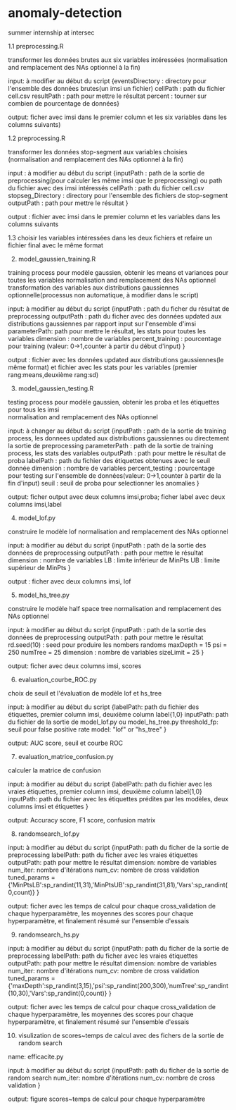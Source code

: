 # anomaly-detection
summer internship at intersec

1.1 preprocessing.R

transformer les données brutes aux six variables intéressées (normalisation and remplacement des NAs optionnel à la fin)

input: à modifier au début du script 
{eventsDirectory : directory pour l'ensemble des données brutes(un imsi un fichier)
 cellPath : path du fichier cell.csv
 resultPath : path pour mettre le résultat
 percent : tourner sur combien de pourcentage de données}

output: ficher avec imsi dans le premier column et les six variables dans les columns suivants)

1.2 preprocessing.R

transformer les données stop-segment aux variables choisies (normalisation and remplacement des NAs optionnel à la fin)

input : à modifier au début du script
{inputPath : path de la sortie de preprocessing(pour calculer les même imsi que le preprocessing) ou path du fichier avec des imsi intéressés
 cellPath : path du fichier cell.csv
 stopseg_Directory : directory pour l'ensemble des fichiers de stop-segment
 outputPath : path pour mettre le résultat
}

output : fichier avec imsi dans le premier column et les variables dans les columns suivants

1.3 choisir les variables intéressées dans les deux fichiers et refaire un fichier final avec le même format

2. model_gaussien_training.R

training process pour modèle gaussien, obtenir les means et variances pour toutes les variables
normalisation and remplacement des NAs optionnel 
transformation des variables aux distributions gaussiennes optionnelle(processus non automatique, à modifier dans le script)


input: à modifier au début du script
{inputPath : path du ficher du résultat de preprocessing 
 outputPath : path du ficher avec des données updated aux distributions gaussiennes par rapport input sur l'ensemble d'imsi
 parameterPath: path pour mettre le résultat, les stats pour toutes les variables
 dimension : nombre de variables
 percent_training : pourcentage pour training (valeur: 0->1,counter à partir du début d'input)
}

output : fichier avec les données updated aux distributions gaussiennes(le même format) et fichier avec les stats pour les variables (premier rang:means,deuxième rang:sd)

3. model_gaussien_testing.R

testing process pour modèle gaussien, obtenir les proba et les étiquettes pour tous les imsi  
normalisation and remplacement des NAs optionnel 

input: à changer au début du script
{inputPath : path de la sortie de training process, les donnees updated aux distributions gaussiennes ou directement la sortie de preprocessing
 parameterPath : path de la sortie de training process, les stats des variables
 outputPath : path pour mettre le résultat de proba
 labelPath : path du fichier des étiquettes obtenues avec le seuil donnée 
 dimension : nombre de variables
 percent_testing : pourcentage pour testing sur l'ensemble de données(valeur: 0->1,counter à partir de la fin d'input)
 seuil : seuil de proba pour selectionner les anomalies
}

output: ficher output avec deux columns imsi,proba; ficher label avec deux columns imsi,label

4. model_lof.py

construire le modèle lof
normalisation and remplacement des NAs optionnel

input: à modifier au début du script
{inputPath : path de la sortie des données de preprocessing
 outputPath : path pour mettre le résultat
 dimension :  nombre de variables
 LB : limite inférieur de MinPts
 UB : limite supérieur de MinPts
}

output :  ficher avec deux columns imsi, lof

5. model_hs_tree.py

construire le modèle half space tree
normalisation and remplacement des NAs optionnel

input: à modifier au début du script
{inputPath : path de la sortie des données de preprocessing
 outputPath : path pour mettre le résultat
 rd.seed(10) : seed pour produire les nombers randoms
 maxDepth = 15
 psi = 250
 numTree = 25
 dimension : nombre de variables
 sizeLimit = 25
}

output: ficher avec deux columns imsi, scores

6. evaluation_courbe_ROC.py 

choix de seuil et l'évaluation de modèle lof et hs_tree 

input: à modifier au début du script
{labelPath: path du fichier des étiquettes, premier column imsi, deuxième column label{1,0}
 inputPath: path du fichier de la sortie de model_lof.py ou model_hs_tree.py
 threshold_fp: seuil pour false positive rate
 model: "lof" or "hs_tree"
}

output: AUC score, seuil et courbe ROC

7. evaluation_matrice_confusion.py

calculer la matrice de confusion

input: à modifier au début du script
{labelPath: path du fichier avec les vraies étiquettes, premier column imsi, deuxième column label{1,0}
 inputPath: path du fichier avec les étiquettes prédites par les modèles, deux columns imsi et étiquettes
}

output: Accuracy score, F1 score, confusion matrix

8. randomsearch_lof.py

input: à modifier au début du script
{inputPath: path du ficher de la sortie de preprocessing
 labelPath: path du ficher avec les vraies étiquettes
 outputPath: path pour mettre le résultat
 dimension: nombre de variables
 num_iter: nombre d'itérations
 num_cv: nombre de cross validation
 tuned_params = {'MinPtsLB':sp_randint(11,31),'MinPtsUB':sp_randint(31,81),'Vars':sp_randint(0,count)}
}

output: ficher avec les temps de calcul pour chaque cross_validation de chaque hyperparamètre, les moyennes des scores pour chaque hyperparamètre, et finalement résumé sur l'ensemble d'essais

9. randomsearch_hs.py

input: à modifier au début du script
{inputPath: path du ficher de la sortie de preprocessing
 labelPath: path du ficher avec les vraies étiquettes
 outputPath: path pour mettre le résultat
 dimension: nombre de variables
 num_iter: nombre d'itérations
 num_cv: nombre de cross validation
 tuned_params = {'maxDepth':sp_randint(3,15),'psi':sp_randint(200,300),'numTree':sp_randint(10,30),'Vars':sp_randint(0,count)}
}

output: ficher avec les temps de calcul pour chaque cross_validation de chaque hyperparamètre, les moyennes des scores pour chaque hyperparamètre, et finalement résumé sur l'ensemble d'essais

10. visulization de scores~temps de calcul avec des fichers de la sortie de random search

name: efficacite.py

input: à modifier au début du script
{inputPath: path du ficher de la sortie de random search
 num_iter: nombre d'itérations
 num_cv: nombre de cross validation
}

output: figure scores~temps de calcul pour chaque hyperparamètre
